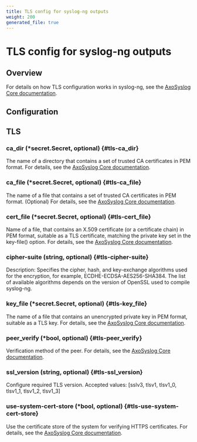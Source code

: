 ```yaml
---
title: TLS config for syslog-ng outputs
weight: 200
generated_file: true
---
```


# TLS config for syslog-ng outputs
## Overview
 For details on how TLS configuration works in syslog-ng, see the [AxoSyslog Core documentation](https://axoflow.com/docs/axosyslog-core/chapter-encrypted-transport-tls/).

## Configuration
## TLS

### ca_dir (*secret.Secret, optional) {#tls-ca_dir}

The name of a directory that contains a set of trusted CA certificates in PEM format. For details, see the [AxoSyslog Core documentation](https://axoflow.com/docs/axosyslog-core/chapter-encrypted-transport-tls/tlsoptions/#ca-dir). 


### ca_file (*secret.Secret, optional) {#tls-ca_file}

The name of a file that contains a set of trusted CA certificates in PEM format. (Optional) For details, see the [AxoSyslog Core documentation](https://axoflow.com/docs/axosyslog-core/chapter-encrypted-transport-tls/tlsoptions/#ca-file). 


### cert_file (*secret.Secret, optional) {#tls-cert_file}

Name of a file, that contains an X.509 certificate (or a certificate chain) in PEM format, suitable as a TLS certificate, matching the private key set in the key-file() option. For details, see the [AxoSyslog Core documentation](https://axoflow.com/docs/axosyslog-core/chapter-encrypted-transport-tls/tlsoptions/#cert-file). 


### cipher-suite (string, optional) {#tls-cipher-suite}

Description: Specifies the cipher, hash, and key-exchange algorithms used for the encryption, for example, ECDHE-ECDSA-AES256-SHA384. The list of available algorithms depends on the version of OpenSSL used to compile syslog-ng. 


### key_file (*secret.Secret, optional) {#tls-key_file}

The name of a file that contains an unencrypted private key in PEM format, suitable as a TLS key. For details, see the [AxoSyslog Core documentation](https://axoflow.com/docs/axosyslog-core/chapter-encrypted-transport-tls/tlsoptions/#key-file). 


### peer_verify (*bool, optional) {#tls-peer_verify}

Verification method of the peer. For details, see the [AxoSyslog Core documentation](https://axoflow.com/docs/axosyslog-core/chapter-encrypted-transport-tls/tlsoptions/#tls-options-peer-verify). 


### ssl_version (string, optional) {#tls-ssl_version}

Configure required TLS version. Accepted values: [sslv3, tlsv1, tlsv1_0, tlsv1_1, tlsv1_2, tlsv1_3] 


### use-system-cert-store (*bool, optional) {#tls-use-system-cert-store}

Use the certificate store of the system for verifying HTTPS certificates. For details, see the [AxoSyslog Core documentation](https://curl.se/docs/sslcerts.html). 



